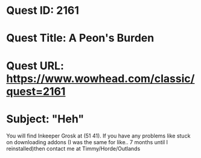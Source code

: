 # Quest ID: 2161
# Quest Title: A Peon's Burden
# Quest URL: https://www.wowhead.com/classic/quest=2161
# Subject: "Heh"
You will find Inkeeper Grosk at (51 41). If you have any problems like stuck on downloading addons (I was the same for like.. 7 months until I reinstalled)then contact me at Timmy/Horde/Outlands